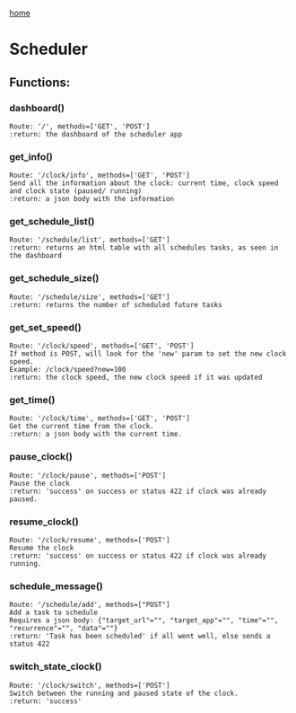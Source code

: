 [home](index.md)

# Scheduler

## Functions:

### dashboard()
```
Route: '/', methods=['GET', 'POST']
:return: the dashboard of the scheduler app
```

### get_info()
```
Route: '/clock/info', methods=['GET', 'POST']
Send all the information about the clock: current time, clock speed and clock state (paused/ running)
:return: a json body with the information
```

### get_schedule_list()
```
Route: '/schedule/list', methods=['GET']
:return: returns an html table with all schedules tasks, as seen in the dashboard
```

### get_schedule_size()
```
Route: '/schedule/size', methods=['GET']
:return: returns the number of scheduled future tasks
```

### get_set_speed()
```
Route: '/clock/speed', methods=['GET', 'POST']
If method is POST, will look for the 'new' param to set the new clock speed.
Example: /clock/speed?new=100
:return: the clock speed, the new clock speed if it was updated
```

### get_time()
```
Route: '/clock/time', methods=['GET', 'POST']
Get the current time from the clock.
:return: a json body with the current time.
```

### pause_clock()
```
Route: '/clock/pause', methods=['POST']
Pause the clock
:return: 'success' on success or status 422 if clock was already paused.
```

### resume_clock()
```
Route: '/clock/resume', methods=['POST']
Resume the clock
:return: 'success' on success or status 422 if clock was already running.
```

### schedule_message()
```
Route: '/schedule/add', methods=["POST"]
Add a task to schedule
Requires a json body: {"target_url"="", "target_app"="", "time"="", "recurrence"="", "data"=""}
:return: 'Task has been scheduled' if all went well, else sends a status 422
```

### switch_state_clock()
```
Route: '/clock/switch', methods=['POST']
Switch between the running and paused state of the clock.
:return: 'success'
```
